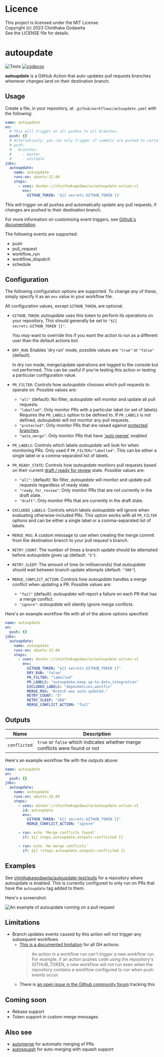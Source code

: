 # Licence

This project is licensed under the MIT License.  
Copyright (c) 2023 Chinthaka Godawita  
See the LICENSE file for details.

# autoupdate

![Tests](https://github.com/chinthakagodawita/autoupdate/workflows/Tests/badge.svg?event=push) [![codecov](https://codecov.io/gh/chinthakagodawita/autoupdate/branch/master/graph/badge.svg)](https://codecov.io/gh/chinthakagodawita/autoupdate)

**autoupdate** is a GitHub Action that auto-updates pull requests branches whenever changes land on their destination branch.

## Usage

Create a file, in your repository, at `.github/workflows/autoupdate.yaml` with the following:

```yaml
name: autoupdate
on:
  # This will trigger on all pushes to all branches.
  push: {}
  # Alternatively, you can only trigger if commits are pushed to certain branches, e.g.:
  # push:
  #   branches:
  #     - master
  #     - unstable
jobs:
  autoupdate:
    name: autoupdate
    runs-on: ubuntu-22.04
    steps:
      - uses: docker://chinthakagodawita/autoupdate-action:v1
        env:
          GITHUB_TOKEN: '${{ secrets.GITHUB_TOKEN }}'
```

This will trigger on all pushes and automatically update any pull requests, if changes are pushed to their destination branch.

For more information on customising event triggers, see [Github's documentation](https://help.github.com/en/actions/automating-your-workflow-with-github-actions/events-that-trigger-workflows#push-event-push).

The following events are supported:

- push
- pull_request
- workflow_run
- workflow_dispatch
- schedule

## Configuration

The following configuration options are supported. To change any of these, simply specify it as an `env` value in your workflow file.

All configuration values, except `GITHUB_TOKEN`, are optional.

- `GITHUB_TOKEN`: _autoupdate_ uses this token to perform its operations on your repository. This should generally be set to `"${{ secrets.GITHUB_TOKEN }}"`.

  You _may_ want to override this if you want the action to run as a different user than the default actions bot.

- `DRY_RUN`: Enables 'dry run' mode, possible values are `"true"` or `"false"` (default).

  In dry run mode, merge/update operations are logged to the console but not performed. This can be useful if you're testing this action or testing a particular configuration value.

- `PR_FILTER`: Controls how _autoupdate_ chooses which pull requests to operate on. Possible values are:

  - `"all"` (default): No filter, _autoupdate_ will monitor and update all pull requests.
  - `"labelled"`: Only monitor PRs with a particular label (or set of labels). Requires the `PR_LABELS` option to be defined to. If `PR_LABELS` is not defined, _autoupdate_ will not monitor any pull requests.
  - `"protected"`: Only monitor PRs that are raised against [protected branches](https://help.github.com/en/github/administering-a-repository/about-protected-branches).
  - `"auto_merge"`: Only monitor PRs that have ['auto merge'](https://docs.github.com/en/github/collaborating-with-pull-requests/incorporating-changes-from-a-pull-request/automatically-merging-a-pull-request) enabled

- `PR_LABELS`: Controls which labels _autoupdate_ will look for when monitoring PRs. Only used if `PR_FILTER="labelled"`. This can be either a single label or a comma-separated list of labels.

- `PR_READY_STATE`: Controls how _autoupdate_ monitors pull requests based on their current [draft / ready for review](https://help.github.com/en/github/collaborating-with-pull-requests/proposing-changes-to-your-work-with-pull-requests/changing-the-stage-of-a-pull-request) state. Possible values are:

  - `"all"`: (default): No filter, _autoupdate_ will monitor and update pull requests regardless of ready state.
  - `"ready_for_review"`: Only monitor PRs that are not currently in the draft state.
  - `"draft"`: Only monitor PRs that are currently in the draft state.

- `EXCLUDED_LABELS`: Controls which labels _autoupdate_ will ignore when evaluating otherwise-included PRs. This option works with all `PR_FILTER` options and can be either a single label or a comma-separated list of labels.

- `MERGE_MSG`: A custom message to use when creating the merge commit from the destination branch to your pull request's branch.

- `RETRY_COUNT`: The number of times a branch update should be attempted before _autoupdate_ gives up (default: `"5"`).

- `RETRY_SLEEP`: The amount of time (in milliseconds) that _autoupdate_ should wait between branch update attempts (default: `"300"`).

- `MERGE_CONFLICT_ACTION`: Controls how _autoupdate_ handles a merge conflict when updating a PR. Possible values are:
  - `"fail"` (default): _autoupdate_ will report a failure on each PR that has a merge conflict.
  - `"ignore"`: _autoupdate_ will silently ignore merge conflicts.

Here's an example workflow file with all of the above options specified:

```yaml
name: autoupdate
on:
  push: {}
jobs:
  autoupdate:
    name: autoupdate
    runs-on: ubuntu-22.04
    steps:
      - uses: docker://chinthakagodawita/autoupdate-action:v1
        env:
          GITHUB_TOKEN: "${{ secrets.GITHUB_TOKEN }}"
          DRY_RUN: "false"
          PR_FILTER: "labelled"
          PR_LABELS: "autoupdate,keep up-to-date,integration"
          EXCLUDED_LABELS: "dependencies,wontfix"
          MERGE_MSG: "Branch was auto-updated."
          RETRY_COUNT: "5"
          RETRY_SLEEP: "300"
          MERGE_CONFLICT_ACTION: "fail"
```

## Outputs

| Name         | Description                                                                 |
| ------------ | --------------------------------------------------------------------------- |
| `conflicted` | `true` or `false` which indicates whether merge conflicts were found or not |

Here's an example workflow file with the outputs above:

```yaml
name: autoupdate
on:
  push: {}
jobs:
  autoupdate:
    name: autoupdate
    runs-on: ubuntu-18.04
    steps:
      - uses: docker://chinthakagodawita/autoupdate-action:v1
        id: autoupdate
        env:
          GITHUB_TOKEN: "${{ secrets.GITHUB_TOKEN }}"
          MERGE_CONFLICT_ACTION: "ignore"

      - run: echo 'Merge conflicts found!'
        if: ${{ steps.autoupdate.outputs.conflicted }}

      - run: echo 'No merge conflicts'
        if: ${{ !steps.autoupdate.outputs.conflicted }}
```

## Examples

See [chinthakagodawita/autoupdate-test/pulls](https://github.com/chinthakagodawita/autoupdate-test/pulls?q=is%3Apr+is%3Aopen+sort%3Aupdated-desc) for a repository where autoupdate is enabled. This is currently configured to only run on PRs that have the `autoupdate` tag added to them.

Here's a screenshot:

![An example of autoupdate running on a pull request](/docs/images/autoupdate-example.png)

## Limitations

- Branch updates events caused by this action will not trigger any subsequent workflows
  - [This is a documented limitation](https://help.github.com/en/actions/automating-your-workflow-with-github-actions/events-that-trigger-workflows#about-workflow-events) for all GH actions:
    > An action in a workflow run can't trigger a new workflow run. For example, if an action pushes code using the repository's GITHUB_TOKEN, a new workflow will not run even when the repository contains a workflow configured to run when push events occur.
  - There is [an open issue in the Github community forum](https://github.com/orgs/community/discussions/43427) tracking this

## Coming soon

- Rebase support
- Token support in custom merge messages

## Also see

- [automerge](https://github.com/pascalgn/automerge-action/) for automatic merging of PRs
- [autosquash](https://github.com/tibdex/autosquash) for auto-merging with squash support
